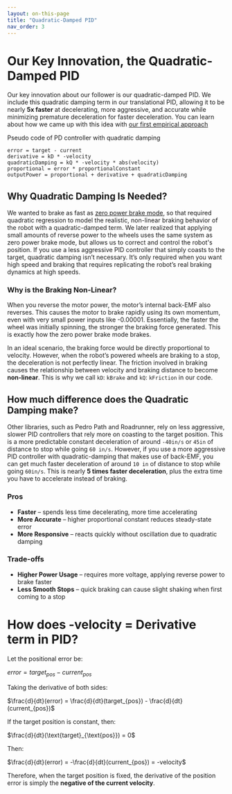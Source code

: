 ```yaml
---
layout: on-this-page
title: "Quadratic-Damped PID"
nav_order: 3
---
```


# Our Key Innovation, the Quadratic-Damped PID

Our key innovation about our follower is our quadratic-damped PID. We include this quadratic damping term in our translational PID, allowing it to be nearly **5x faster** at decelerating, more aggressive, and accurate while minimizing premature deceleration for faster deceleration. 
You can learn about how we came up with this idea with [our first empirical approach](https://github.com/TeamFrozenCodeFTC/Black-Ice-Path-Follower/blob/main/TeamCode/src/main/java/org/firstinspires/ftc/blackice/docs/path-follower-evolution.md#v30---corrective-braking-using-a-quadratic-damped-pid)

Pseudo code of PD controller with quadratic damping
```
error = target - current
derivative = kD * -velocity
quadraticDamping = kQ * -velocity * abs(velocity)
proportional = error * proportionalConstant
outputPower = proportional + derivative + quadraticDamping
```

## Why Quadratic Damping Is Needed?
We wanted to brake as fast as [zero power brake mode](https://ftctechnh.github.io/ftc_app/doc/javadoc/com/qualcomm/robotcore/hardware/DcMotor.ZeroPowerBehavior.html#BRAKE), so that required quadratic regression to model the realistic, non-linear braking behavior of the robot with a quadratic-damped term. We later realized that applying small amounts of reverse power to the wheels uses the same system as zero power brake mode, but allows us to correct and control the robot's position. If you use a less aggressive PID controller that simply coasts to the target, quadratic damping isn’t necessary. It’s only required when you want high speed and braking that requires replicating the robot’s real braking dynamics at high speeds.

### Why is the Braking Non-Linear?
When you reverse the motor power, the motor’s internal back-EMF also reverses. This causes the motor to brake rapidly using its own momentum, even with very small power inputs like -0.00001. Essentially, the faster the wheel was initially spinning, the stronger the braking force generated. This is exactly how the zero power brake mode brakes.

In an ideal scenario, the braking force would be directly proportional to velocity. However, when the robot’s powered wheels are braking to a stop, the deceleration is not perfectly linear. The friction involved in braking causes the relationship between velocity and braking distance to become **non-linear**. This is why we call `kD`: `kBrake` and `kQ`: `kFriction` in our code.

## How much difference does the Quadratic Damping make?
Other libraries, such as Pedro Path and Roadrunner, rely on less aggressive, slower PID controllers that rely more on coasting to the target position. This is a more predictable constant deceleration of around `-40in/s` or `45in` of distance to stop while going `60 in/s`. However, if you use a more aggressive PID controller with quadratic-damping that makes use of back-EMF, you can get much faster deceleration of around `10 in` of distance to stop while going `60in/s`. This is nearly **5 times faster deceleration**, plus the extra time you have to accelerate instead of braking.

### Pros
- **Faster** – spends less time decelerating, more time accelerating
- **More Accurate** – higher proportional constant reduces steady-state error
- **More Responsive** – reacts quickly without oscillation due to quadratic damping
### Trade-offs
- **Higher Power Usage** – requires more voltage, applying reverse power to brake faster
- **Less Smooth Stops** – quick braking can cause slight shaking when first coming to a stop


# How does -velocity = Derivative term in PID?
Let the positional error be:  

$error = target_{pos} - current_{pos}$

Taking the derivative of both sides:  

$\frac{d}{dt}(error) = \frac{d}{dt}(target_{pos}) - \frac{d}{dt}(current_{pos})$

If the target position is constant, then:  

$\frac{d}{dt}(\text{target}_{\text{pos}}) = 0$

Then:  

$\frac{d}{dt}(error) = -\frac{d}{dt}(current_{pos}) = -velocity$

Therefore, when the target position is fixed, the derivative of the position error is simply the **negative of the current velocity**.

